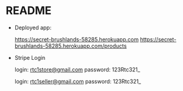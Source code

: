 # README

* Deployed app:

    https://secret-brushlands-58285.herokuapp.com
    https://secret-brushlands-58285.herokuapp.com/products

* Stripe Login
	
	login: rtc1store@gmail.com
  password: 123Rtc321_

	login: rtc1seller@gmail.com
  password: 123Rtc321_


